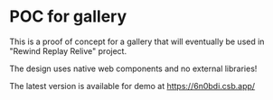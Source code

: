 # POC for gallery

This is a proof of concept for a gallery 
that will eventually be used in "Rewind Replay 
Relive" project.

The design uses native web components and no 
external libraries!

The latest version is available for demo 
at https://6n0bdi.csb.app/
